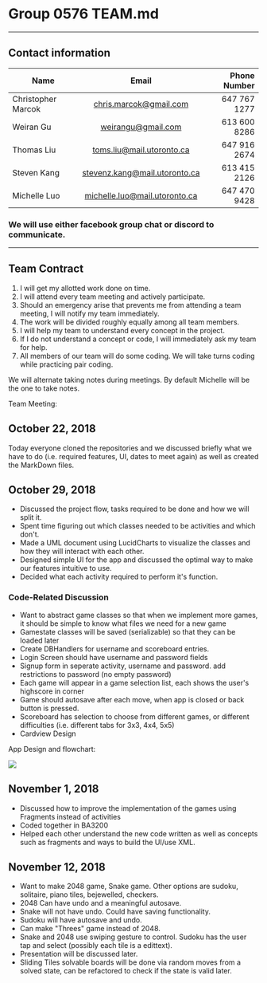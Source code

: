 # Group 0576 TEAM.md
---
## Contact information

Name | Email | Phone Number
--- | :---: | ---:
Christopher Marcok | chris.marcok@gmail.com | 647 767 1277 
Weiran Gu | weirangu@gmail.com | 613 600 8286
Thomas Liu | toms.liu@mail.utoronto.ca | 647 916 2674
Steven Kang | stevenz.kang@mail.utoronto.ca | 613 415 2126
Michelle Luo | michelle.luo@mail.utoronto.ca | 647 470 9428

### We will use either facebook group chat or discord to communicate.
---
## Team Contract
1. I will get my allotted work done on time.
2.  I will attend every team meeting and actively participate.
3. Should an emergency arise that prevents me from attending a team meeting, I will notify my team immediately.
4. The work will be divided roughly equally among all team members.
5. I will help my team to understand every concept in the project.
6. If I do not understand a concept or code, I will immediately ask my team for help.
7. All members of our team will do some coding. We will take turns coding while practicing pair coding.

We will alternate taking notes during meetings. By default Michelle will be the one to take notes.

Team Meeting:
## October 22, 2018

Today everyone cloned the repositories and we discussed briefly what we have to do (i.e.
required features, UI, dates to meet again) as well as created the MarkDown files.

## October 29, 2018

* Discussed the project flow, tasks required to be done and how we will split it.
* Spent time figuring out which classes needed to be activities and which don't.
* Made a UML document using LucidCharts to visualize the classes and how they will interact with each other.
* Designed simple UI for the app and discussed the optimal way to make our features intuitive to use.
* Decided what each activity required to perform it's function.

### Code-Related Discussion

* Want to abstract game classes so that when we implement more games, it should be simple to know what files we need for a new game
* Gamestate classes will be saved (serializable) so that they can be loaded later
* Create DBHandlers for username and scoreboard entries.
* Login Screen should have username and password fields
* Signup form in seperate activity, username and password. add restrictions to password (no empty password)
* Each game will appear in a game selection list, each shows the user's highscore in corner
* Game should autosave after each move, when app is closed or back button is pressed.
* Scoreboard has selection to choose from different games, or different difficulties (i.e. different tabs for 3x3, 4x4, 5x5)
* Cardview Design

App Design and flowchart:

![](https://i.imgur.com/IAsIdsR.jpg)

## November 1, 2018

* Discussed how to improve the implementation of the games using Fragments instead of activities
* Coded together in BA3200
* Helped each other understand the new code written as well as concepts such as fragments and ways
to build the UI/use XML.

## November 12, 2018

* Want to make 2048 game, Snake game. Other options are sudoku, solitaire, piano tiles, bejewelled, checkers.
* 2048 Can have undo and a meaningful autosave.
* Snake will not have undo. Could have saving functionality.
* Sudoku will have autosave and undo.
* Can make "Threes" game instead of 2048.
* Snake and 2048 use swiping gesture to control. Sudoku has the user tap and select (possibly each tile is a edittext).
* Presentation will be discussed later.
* Sliding Tiles solvable boards will be done via random moves from a solved state, can be refactored to check if the state is valid later.